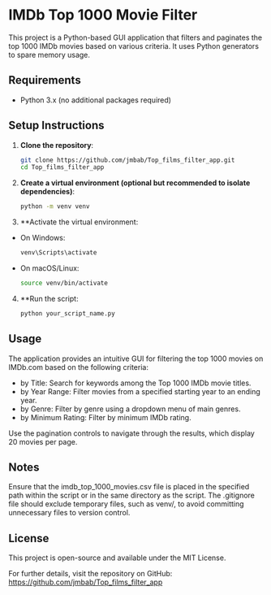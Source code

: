 # IMDb Top 1000 Movie Filter

This project is a Python-based GUI application that filters and paginates the top 1000 IMDb movies based on various criteria.
It uses Python generators to spare memory usage.

## Requirements

- Python 3.x (no additional packages required)

## Setup Instructions

1. **Clone the repository**:
   ```bash
   git clone https://github.com/jmbab/Top_films_filter_app.git
   cd Top_films_filter_app

2. **Create a virtual environment (optional but recommended to isolate dependencies)**:

   ```bash
   python -m venv venv

3. **Activate the virtual environment:

- On Windows:

   ```bash
   venv\Scripts\activate

- On macOS/Linux:

   ```bash
   source venv/bin/activate

4. **Run the script:

   ```bash
   python your_script_name.py

## Usage

The application provides an intuitive GUI for filtering the top 1000 movies on IMDb.com based on the following criteria:

- by Title: Search for keywords among the Top 1000 IMDb movie titles.
- by Year Range: Filter movies from a specified starting year to an ending year.
- by Genre: Filter by genre using a dropdown menu of main genres.
- by Minimum Rating: Filter by minimum IMDb rating.

Use the pagination controls to navigate through the results, which display 20 movies per page.

## Notes

Ensure that the imdb_top_1000_movies.csv file is placed in the specified path within the script or in the same directory as the script.
The .gitignore file should exclude temporary files, such as venv/, to avoid committing unnecessary files to version control.

## License

This project is open-source and available under the MIT License.

For further details, visit the repository on GitHub: https://github.com/jmbab/Top_films_filter_app
